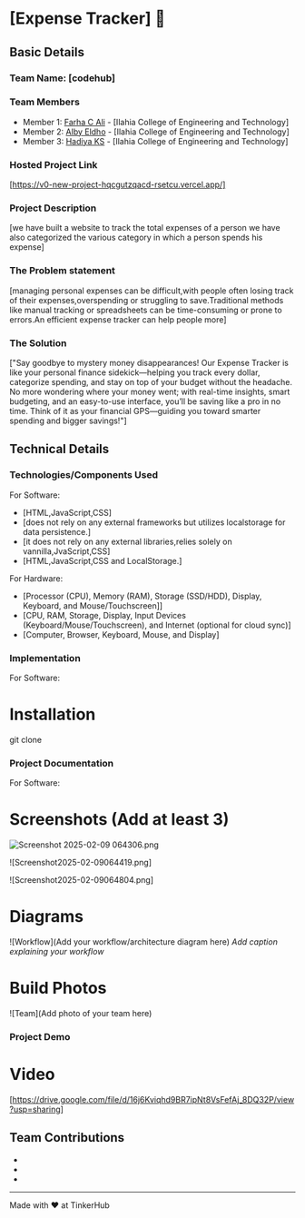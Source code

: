 # [Expense Tracker] 🎯


## Basic Details
### Team Name: [codehub]


### Team Members
- Member 1: [Farha C Ali] - [Ilahia College of Engineering and Technology]
- Member 2: [Alby Eldho] - [Ilahia College of Engineering and Technology]
- Member 3: [Hadiya KS] - [Ilahia College of Engineering and Technology]

### Hosted Project Link
[https://v0-new-project-hqcgutzqacd-rsetcu.vercel.app/]

### Project Description
[we have built a website to track the total expenses of a person we have also categorized the various category in which a person spends his expense]

### The Problem statement
[managing personal expenses can be difficult,with people often losing track of their expenses,overspending or struggling to save.Traditional methods like manual tracking or spreadsheets can be time-consuming or prone to errors.An efficient expense tracker can help people more]


### The Solution
["Say goodbye to mystery money disappearances! Our Expense Tracker is like your personal finance sidekick—helping you track every dollar, categorize spending, and stay on top of your budget without the headache. No more wondering where your money went; with real-time insights, smart budgeting, and an easy-to-use interface, you’ll be saving like a pro in no time. Think of it as your financial GPS—guiding you toward smarter spending and bigger savings!"]
 
## Technical Details
### Technologies/Components Used
For Software:
- [HTML,JavaScript,CSS]
- [does not rely on any external frameworks but utilizes localstorage for data persistence.]
- [it does not rely on any external libraries,relies solely on vannilla,JvaScript,CSS]
- [HTML,JavaScript,CSS and LocalStorage.]

For Hardware:
- [Processor (CPU), Memory (RAM), Storage (SSD/HDD), Display, Keyboard, and Mouse/Touchscreen]]
- [CPU, RAM, Storage, Display, Input Devices (Keyboard/Mouse/Touchscreen), and Internet (optional for cloud sync)]
- [Computer, Browser, Keyboard, Mouse, and Display]

### Implementation
For Software:
# Installation
git clone 



### Project Documentation
For Software:

# Screenshots (Add at least 3)
![Screenshot 2025-02-09 064306.png]()

![Screenshot2025-02-09064419.png]

![Screenshot2025-02-09064804.png]

# Diagrams
![Workflow](Add your workflow/architecture diagram here)
*Add caption explaining your workflow*





# Build Photos
![Team](Add photo of your team here)




### Project Demo
# Video
[https://drive.google.com/file/d/16j6Kviqhd9BR7ipNt8VsFefAj_8DQ32P/view?usp=sharing]



## Team Contributions
- [Farha C Ali]: [HTML]
- [Alby Eldho]: [JavaScript]
- [Hadiya KS]: [CSS]

---
Made with ❤️ at TinkerHub